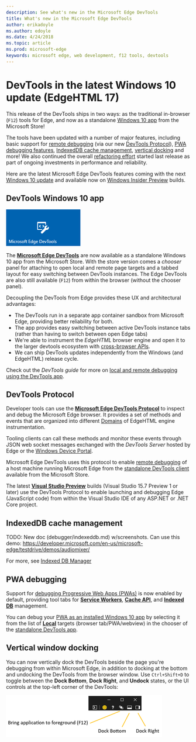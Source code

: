 ```yaml
---
description: See what's new in the Microsoft Edge DevTools
title: What's new in the Microsoft Edge DevTools
author: erikadoyle
ms.author: edoyle
ms.date: 4/24/2018
ms.topic: article
ms.prod: microsoft-edge
keywords: microsoft edge, web development, f12 tools, devtools
---
```


# DevTools in the latest Windows 10 update (EdgeHTML 17)

This release of the DevTools ships in two ways: as the traditional in-browser (`F12`) tools for Edge, and now as a standalone [Windows 10 app](#devtools-windows-10-app) from the Microsoft Store!

The tools have been updated with a number of major features, including basic support for [remote debugging](#remote-debugging) (via our new [DevTools Protocol](#devtools-protocol)), [PWA debugging features](#pwa-debugging), [IndexedDB cache management](#indexeddb-cache-management), [vertical docking](#vertical-window-docking) and more! We also continued the overall [refactoring effort](./whats-new/edgehtml-16.md) started last release as part of ongoing investments in performance and reliability.

Here are the latest Microsoft Edge DevTools features coming with the next [Windows 10 update]() and available now on [Windows Insider Preview](https://insider.windows.com/) builds.

## DevTools Windows 10 app

![Microsoft Edge DevTools app](../devtools-protocol/media/microsoft-edge-devtools.png) 

The [**Microsoft Edge DevTools**](https://www.microsoft.com/en-us/store/p/microsoft-edge-devtools-preview/9mzbfrmz0mnj?activetab=pivot%3aoverviewtab) are now available as a standalone Windows 10 app from the Microsoft Store. With the store version comes a *chooser* panel for attaching to open local and remote page targets and a tabbed layout for easy switching between DevTools instances. The Edge DevTools are also still available (`F12`) from within the browser (without the chooser panel).

Decoupling the DevTools from Edge provides these UX and architectural advantages:

- The DevTools run in a separate app container sandbox from Microsoft Edge, providing better reliability for both.
- The app provides easy switching between active DevTools instance tabs (rather than having to switch between open Edge tabs)
- We're able to instrument the *EdgeHTML* browser engine and open it to the larger devtools ecosystem with [cross-browser APIs](https://github.com/WICG/devtools-protocol/).
- We can ship DevTools updates independently from the Windows (and EdgeHTML) release cycle.

Check out the *DevTools guide* for more on [local and remote debugging using the DevTools app](../devtools-guide.md).

## DevTools Protocol

Developer tools can use the [**Microsoft Edge DevTools Protocol**](../devtools-protocol/index.md) to inspect and debug the Microsoft Edge browser. It provides a set of methods and events that are organized into different [Domains](0.1/domains/index.md) of EdgeHTML engine instrumentation.

 Tooling clients can call these methods and monitor these events through JSON web socket messages exchanged with the *DevTools Server* hosted by Edge or the [Windows Device Portal](https://docs.microsoft.com/en-us/windows/mixed-reality/using-the-windows-device-portal). 
 
 Microsoft Edge DevTools uses this protocol to enable [remote debugging](../devtools-protocol/0.1/clients.md#microsoft-edge-devtools-preview) of a host machine running Microsoft Edge from the [standalone DevTools client](https://www.microsoft.com/en-us/store/p/microsoft-edge-devtools-preview/9mzbfrmz0mnj) available from the Microsoft Store.
 
 The latest [**Visual Studio Preview**](https://www.visualstudio.com/vs/preview/) builds (Visual Studio 15.7 Preview 1 or later) use the DevTools Protocol to enable launching and debugging Edge (JavaScript code) from within the Visual Studio IDE of any ASP.NET or .NET Core project.

## IndexedDB cache management

TODO: New doc (debugger/indexeddb.md) w/screenshots. Can use this demo: https://developer.microsoft.com/en-us/microsoft-edge/testdrive/demos/audiomixer/

For more, see [Indexed DB Manager](./debugger/indexed-db.md)

## PWA debugging

Support for [debugging Progressive Web Apps (PWAs)](./debugger/progressive-web-apps.md) is now enabled by default, providing tool tabs for [**Service Workers**](./debugger/progressive-web-apps.md#service-workers-manager), [**Cache API**](./debugger/progressive-web-apps.md#cache-manager), and [**Indexed DB**](./debugger/indexed-db.md) management.

You can debug your [PWA as an installed Windows 10 app](../../progressive-web-apps/get-started.md#test-and-debug-your-pwa-on-windows) by selecting it from the list of [**Local**](../../devtools-guide.md#local-debugging) targets (browser tab/PWA/webview) in the chooser of the [standalone DevTools app](../../devtools-guide.md#microsoft-store-app).

## Vertical window docking

You can now vertically dock the DevTools beside the page you're debugging from within Microsoft Edge, in addition to docking at the bottom and undocking the DevTools from the browser window. Use `Ctrl+Shift+D` to toggle between the **Dock Bottom**, **Dock Right**, and **Undock** states, or the UI controls at the top-left corner of the DevTools:

![DevTools (in undocked state) docking options](./media/docking_buttons.png) 
